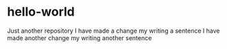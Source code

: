 # hello-world
Just another repository
I have made a change my writing a sentence 
I have made another change my writing another sentence 
